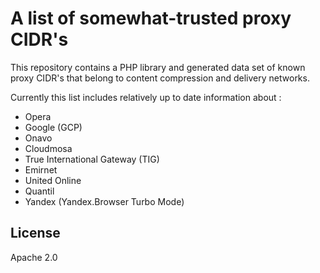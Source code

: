 # A list of somewhat-trusted proxy CIDR's

This repository contains a PHP library and generated data set of known proxy CIDR's that
 belong to content compression and delivery networks.

Currently this list includes relatively up to date information about :
 * Opera
 * Google (GCP)
 * Onavo
 * Cloudmosa
 * True International Gateway (TIG)
 * Emirnet
 * United Online
 * Quantil
 * Yandex (Yandex.Browser Turbo Mode)

## License

Apache 2.0
